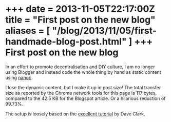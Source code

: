 +++
date = 2013-11-05T22:17:00Z
title = "First post on the new blog"
aliases = [
  "/blog/2013/11/05/first-handmade-blog-post.html"
]
+++
First post on the new blog
==========================

In an effort to promote decentralisation and DIY culture, I am no longer using Blogger and instead code the whole thing by hand as static content using [nanoc](http://nanoc.ws/about/).

I lose the dynamic content, but I make it up in post size! The total transfer size as reported by the Chrome network tools for this page is 117 bytes, compared to the 42.5 KB for the Blogspot article. Or a hilarious reduction of 99.73%.

The setup is loosely based on the [excellent tutorial](http://clarkdave.net/2012/02/building-a-static-blog-with-nanoc/) by Dave Clark.
